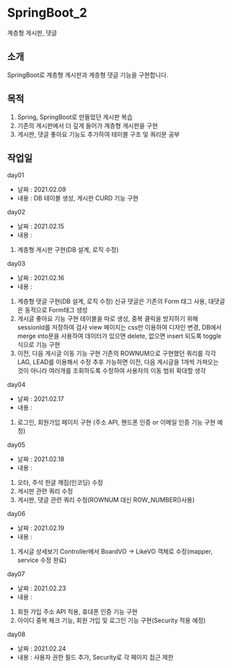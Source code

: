 # SpringBoot_2
계층형 게시판, 댓글

## 소개
SpringBoot로 계층형 게시판과 계층형 댓글 기능을 구현합니다.

## 목적
1. Spring, SpringBoot로 만들었던 게시판 복습
2. 기존의 게시판에서 더 깊게 들어가 계층형 게시판을 구현
3. 게시판, 댓글 좋아요 기능도 추가하여 테이블 구조 및 쿼리문 공부

## 작업일
day01
- 날짜 : 2021.02.09
- 내용 : DB 테이블 생성, 게시판 CURD 기능 구현

day02
- 날짜 : 2021.02.15
- 내용 : 
1. 계층형 게시판 구현(DB 설계, 로직 수정)

day03
- 날짜 : 2021.02.16
- 내용 : 
1. 계층형 댓글 구현(DB 설계, 로직 수정)
신규 댓글은 기존의 Form 태그 사용, 대댓글은 동적으로 Form태그 생성
2. 게시글 좋아요 기능 구현
테이블을 따로 생성, 중복 클릭을 방지하기 위해 sessionId를 저장하여 검사
view 페이지는 css만 이용하여 디자인 변경, DB에서 merge into문을 사용하여
데이터가 있으면 delete, 없으면 insert 되도록 toggle 식으로 기능 구현
3. 이전, 다음 게시글 이동 기능 구현
기존의 ROWNUM으로 구현했던 쿼리를 각각 LAG, LEAD를 이용해서 수정
추후 가능하면 이전, 다음 게시글을 1개씩 가져오는 것이 아니라 여러개를 조회하도록 수정하여 사용자의 이동 범위 확대할 생각

day04
- 날짜 : 2021.02.17
- 내용 : 
1. 로그인, 회원가입 페이지 구현 (주소 API, 핸드폰 인증 or 이메일 인증 기능 구현 예정)

day05
- 날짜 : 2021.02.18
- 내용 : 
1. 오타, 주석 한글 깨짐(인코딩) 수정
2. 게시판 관련 쿼리 수정
3. 게시판, 댓글 관련 쿼리 수정(ROWNUM 대신 ROW_NUMBER()사용)

day06
- 날짜 : 2021.02.19
- 내용 : 
1. 게시글 상세보기 Controller에서 BoardVO -> LikeVO 객체로 수정(mapper, service 수정 완료)

day07
- 날짜 : 2021.02.23
- 내용 : 
1. 회원 가입 주소 API 적용, 휴대폰 인증 기능 구현
2. 아이디 중복 체크 기능, 회원 가입 및 로그인 기능 구현(Security 적용 예정)

day08
- 날짜 : 2021.02.24
- 내용 : 사용자 권한 필드 추가, Security로 각 페이지 접근 제한
